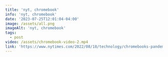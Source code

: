```yaml
---
title: 'nyt, chromebook'
info: 'nyt, chromebook'
date: '2023-07-25T12:01:04-04:00'
image: /assets/all.png
imageAlt: 'nyt, chromebook'
tags:
  - post
video: /assets/chromebook-video-2.mp4
link: 'https://www.nytimes.com/2022/08/18/technology/chromebooks-pandemic-star.html'
---
```


